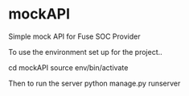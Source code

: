 # mockAPI
Simple mock API for Fuse SOC Provider

To use the environment set up for the project.. 

cd mockAPI
source env/bin/activate


Then to run the server
python manage.py runserver
